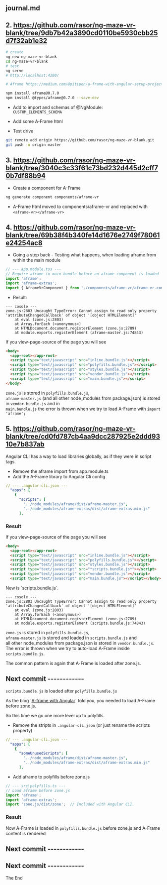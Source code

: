 ## journal.md

## 2. <https://github.com/rasor/ng-maze-vr-blank/tree/9db7b42a3890cd0110be5930cbb25d7f32ab1e32>

```bash
# create
ng new ng-maze-vr-blank
cd ng-maze-vr-blank
# test
ng serve
# http://localhost:4200/

# Aframe https://medium.com/@pitipon/a-frame-with-angular-setup-project-5797b2f2a03b

npm install aframe@0.7.0
npm install @types/aframe@0.7.0 --save-dev
```

* Add to import and schemas of @NgModule:  
`CUSTOM_ELEMENTS_SCHEMA`

* Add some A-Frame html

* Test drive

```bash
git remote add origin https://github.com/rasor/ng-maze-vr-blank.git
git push -u origin master
```
## 3. <https://github.com/rasor/ng-maze-vr-blank/tree/3040c3c33f61c73bd232d445d2cff70b7df88b94>

* Create a component for A-Frame

```bash
ng generate component components/aframe-vr
```

* A-Frame html moved to components/aframe-vr and replaced with
`<aframe-vr></aframe-vr>`

## 4. <https://github.com/rasor/ng-maze-vr-blank/tree/69b38f4b340fe14d1676e2749f78061e24254ac8>

* Going a step back - Testing what happens, when loading aframe from within the main module

```typescript
// --- app.module.tss ---
// Require aframe in main bundle before an aframe component is loaded
import 'aframe';
import 'aframe-extras';
import { AframeVrComponent } from './components/aframe-vr/aframe-vr.component';
```

* Result:

```
--- cosole ---
zone.js:2803 Uncaught TypeError: Cannot assign to read only property 'attributeChangedCallback' of object '[object HTMLElement]'
    at eval (zone.js:2803)
    at Array.forEach (<anonymous>)
    at HTMLDocument.document.registerElement (zone.js:2789)
    at module.exports.registerElement (aframe-master.js:74843)
```

If you view-page-source of the page you will see

```html
<body>
  <app-root></app-root>
  <script type="text/javascript" src="inline.bundle.js"></script>
  <script type="text/javascript" src="polyfills.bundle.js"></script>
  <script type="text/javascript" src="styles.bundle.js"></script>
  <script type="text/javascript" src="vendor.bundle.js"></script>
  <script type="text/javascript" src="main.bundle.js"></script>
</body>
```

`zone.js` is stored in `polyfills.bundle.js`,  
`aframe-master.js` (and all other node_modules from package.json) is stored in `vendor.bundle.js` and in  
`main.bundle.js` the error is thrown when we try to load A-Frame with `import 'aframe';`

## 5. <https://github.com/rasor/ng-maze-vr-blank/tree/cd0fd787cb4aa9dcc287925e2ddd9310e7b837ab>

Angular CLI has a way to load libraries globally, as if they were in script tags.

* Remove the aframe import from app.module.ts
* Add the A-Frame library to Angular Cli config

```yaml
// --- .angular-cli.json --- 
  "apps": [
    {
      "scripts": [
        "../node_modules/aframe/dist/aframe-master.js",
        "../node_modules/aframe-extras/dist/aframe-extras.min.js"
      ],
```

### Result

If you view-page-source of the page you will see

```html
<body>
  <app-root></app-root>
  <script type="text/javascript" src="inline.bundle.js"></script>
  <script type="text/javascript" src="polyfills.bundle.js"></script>
  <script type="text/javascript" src="styles.bundle.js"></script>
  <script type="text/javascript" src="*scripts.bundle.js*"></script>
  <script type="text/javascript" src="vendor.bundle.js"></script>
  <script type="text/javascript" src="main.bundle.js"></script></body>
```

New is ´scripts.bundle.js´. 

```
--- cosole ---
zone.js:2803 Uncaught TypeError: Cannot assign to read only property 'attributeChangedCallback' of object '[object HTMLElement]'
    at eval (zone.js:2803)
    at Array.forEach (<anonymous>)
    at HTMLDocument.document.registerElement (zone.js:2789)
    at module.exports.registerElement (scripts.bundle.js:74843)
```

`zone.js` is stored in `polyfills.bundle.js`,  
`aframe-master.js` is stored and loaded in `scripts.bundle.js` and  
all other node_modules from package.json is stored in `vendor.bundle.js`.  
The error is thrown when we try to auto-load A-Frame inside `scripts.bundle.js`.

The common pattern is again that A-Frame is loaded after zone.js.

## Next commit ------------

`scripts.bundle.js` is loaded after `polyfills.bundle.js`

As the blog ´[A-frame with Angular](https://medium.com/@pitipon/a-frame-with-angular-setup-project-5797b2f2a03b)´ told you, you needed to load A-Frame before zone.js.  

So this time we go one more level up to polyfills.

* Remove the stripts in `.angular-cli.json` (or just rename the scripts property)

```yaml
// --- .angular-cli.json --- 
  "apps": [
    {
      "someUnusedScripts": [
        "../node_modules/aframe/dist/aframe-master.js",
        "../node_modules/aframe-extras/dist/aframe-extras.min.js"
      ],
```

* Add aframe to polyfills before zone.js

```typescript
// --- src\polyfills.ts ---
// Load aframe before zone.js
import 'aframe';
import 'aframe-extras';
import 'zone.js/dist/zone';  // Included with Angular CLI.
```

### Result

Now A-Frame is loaded in `polyfills.bundle.js` before zone.js and A-Frame content is rendered  

## Next commit ------------
## Next commit ------------

The End
